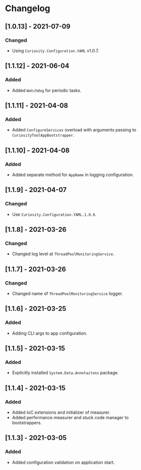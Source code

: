 # Changelog

## [1.0.13] - 2021-07-09

### Changed

- Using `Curiosity.Configuration.YAML` v1.0.7.

## [1.1.12] - 2021-06-04

### Added

- Added `Watchdog` for periodic tasks.

## [1.1.11] - 2021-04-08

### Added

- Added `ConfigureServices` overload with arguments passing to `CuriosityToolAppBootstrapper`.

## [1.1.10] - 2021-04-08

### Added

- Added separate method for `AppName` in logging configuration.

## [1.1.9] - 2021-04-07

### Changed

- Use `Curiosity.Configuration.YAML.1.0.6`.

## [1.1.8] - 2021-03-26

### Changed 

- Changed log level at `ThreadPoolMonitoringService`.

## [1.1.7] - 2021-03-26

### Changed 

- Changed name of `ThreadPoolMonitoringService` logger.

## [1.1.6] - 2021-03-25

### Added 

- Adding CLI args to app configuration.

## [1.1.5] - 2021-03-15

### Added 

- Explicitly installed `System.Data.Annotaitons` package.

## [1.1.4] - 2021-03-15

### Added 

- Added IoC extensions and initializer of measurer.
- Added performance measurer and stuck code manager to bootstrappers.

## [1.1.3] - 2021-03-05

### Added 

- Added configuration validation on application start.
